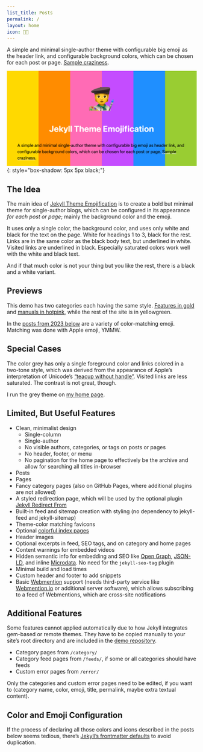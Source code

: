 ```yaml
---
list_title: Posts
permalink: /
layout: home
icon: 🧑‍🎨
---
```

A simple and minimal single-author theme with configurable big emoji as the header link, and configurable background colors, which can be chosen for each post or page. [Sample craziness](/category/the-important-bits).

![Sample](/repo-card.png){: style="box-shadow: 5px 5px black;"}

## The Idea

The main idea of [Jekyll Theme Emojification](https://github.com/michaelnordmeyer/jekyll-theme-emojification) is to create a bold but minimal theme for single-author blogs, which can be configured in its appearance *for each post or page*; mainly the background color and the emoji.

It uses only a single color, the background color, and uses only white and black for the text on the page. White for headings 1 to 3, black for the rest. Links are in the same color as the black body text, but underlined in white. Visited links are underlined in black. Especially saturated colors work well with the white and black text.

And if that much color is not your thing but you like the rest, there is a black and a white variant.

## Previews

This demo has two categories each having the same style. [Features in gold](/category/features) and [manuals in hotpink](/category/manuals), while the rest of the site is in yellowgreen.

In the [posts from 2023 below](#2023) are a variety of color-matching emoji. Matching was done with Apple emoji, YMMW.

## Special Cases

The color grey has only a single foreground color and links colored in a two-tone style, which was derived from the appearance of Apple’s interpretation of Unicode’s [“teacup without handle”](https://emojipedia.org/teacup-without-handle#designs). Visited links are less saturated. The contrast is not great, though.

I run the grey theme on [my home page](https://michaelnordmeyer.com/).

## Limited, But Useful Features

- Clean, minimalist design
  - Single-column
  - Single-author
  - No visible authors, categories, or tags on posts or pages
  - No header, footer, or menu
  - No pagination for the home page to effectively be the archive and allow for searching all titles in-browser
- Posts
- Pages
- Fancy category pages (also on GitHub Pages, where additional plugins are not allowed)
- A styled redirection page, which will be used by the optional plugin [Jekyll Redirect From](https://github.com/jekyll/jekyll-redirect-from)
- Built-in feed and sitemap creation with styling (no dependency to jekyll-feed and jekyll-sitemap)
- Theme-color matching favicons
- Optional [colorful index pages](/index-colorful)
- Header images
- Optional excerpts in feed, SEO tags, and on category and home pages
- Content warnings for embedded videos
- Hidden semantic info for embedding and SEO like [Open Graph](https://ogp.me/), [JSON-LD](https://json-ld.org/), and inline [Microdata](https://en.wikipedia.org/wiki/Microdata_(HTML)). No need for the `jekyll-seo-tag` plugin
- Minimal build and load times
- Custom header and footer to add snippets
- Basic [Webmention](https://indieweb.org/Webmention) support (needs third-party service like [Webmention.io](https://webmention.io) or additional server software), which allows subscribing to a feed of Webmentions, which are cross-site notifications

## Additional Features

Some features cannot applied automatically due to how Jekyll integrates gem-based or remote themes. They have to be copied manually to your site’s root directory and are included in the [demo repository](https://github.com/michaelnordmeyer/jekyll-theme-emojification-demo).

- Category pages from `/category/`
- Category feed pages from `/feeds/`, if some or all categories should have feeds
- Custom error pages from `/error/`

Only the categories and custom error pages need to be edited, if you want to (category name, color, emoji, title, permalink, maybe extra textual content).

## Color and Emoji Configuration

If the process of declaring all those colors and icons described in the posts below seems tedious, there’s [Jekyll’s frontmatter defaults](/defaults-test/dodgerblue) to avoid duplication.

